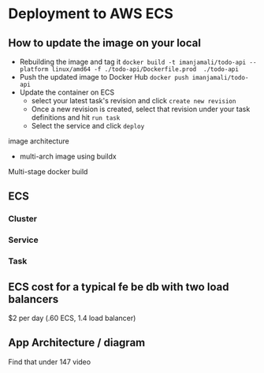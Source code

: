# Deployment to AWS ECS

## How to update the image on your local

- Rebuilding the image and tag it `docker build -t imanjamali/todo-api --platform linux/amd64 -f ./todo-api/Dockerfile.prod  ./todo-api`
- Push the updated image to Docker Hub `docker push imanjamali/todo-api`
- Update the container on ECS
  - select your latest task's revision and click `create new revision`
  - Once a new revision is created, select that revision under your task definitions and hit `run task`
  - Select the service and click `deploy`

image architecture
- multi-arch image using buildx


Multi-stage docker build

## ECS
### Cluster
### Service
### Task

## ECS cost for a typical fe be db with two load balancers
$2 per day (.60 ECS, 1.4 load balancer)

## App Architecture / diagram

Find that under 147 video



